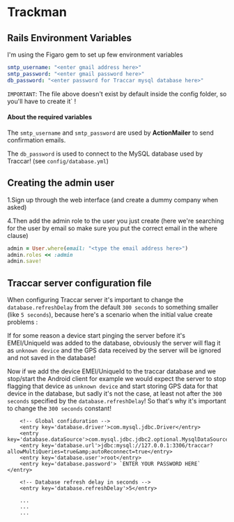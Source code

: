 # Trackman 

## Rails Environment Variables

I'm using the Figaro gem to set up few environment variables

``` config/application.yml
smtp_username: "<enter gmail address here>"
smtp_password: "<enter gmail password here>"
db_password: "<enter password for Traccar mysql database here>"
```

`IMPORTANT`: The file above doesn't exist by default inside the config folder, so you'll have to create it` !

#### About the required variables

The `smtp_username` and `smtp_password` are used by __ActionMailer__ to send confirmation emails.

The `db_password` is used to connect to the MySQL database used by Traccar! (see `config/database.yml`)

## Creating the admin user 

1.Sign up through the web interface (and create a dummy company when asked)
 
4.Then add the admin role to the user you just create (here we're searching for the user by email so make sure you put the correct email in the where clause)

```ruby
admin = User.where(email: "<type the email address here>") 
admin.roles << :admin
admin.save!
```

## Traccar server configuration file 

When configuring Traccar server it's important to change the `database.refreshDelay` from the default `300 seconds` to something smaller (like `5 seconds`), because here's a scenario when the initial value create problems : 

If for some reason a device start pinging the server before it's EMEI/UniqueId was added to the database, obviously the server will flag it as `unknown device` and the GPS data received by the server will be ignored and not saved in the database! 

Now if we add the device EMEI/UniqueId to the traccar database and we stop/start the Android client for example we would expect the server to stop flagging that device as `unknown device` and start storing GPS data for that device in the database, but sadly it's not the case, at least not after the `300 seconds` specified by the `database.refreshDelay`! So that's why it's important to change the `300 seconds` constant! 


```
    <!-- Global confiduration -->
    <entry key='database.driver'>com.mysql.jdbc.Driver</entry>
    <entry key='database.dataSource'>com.mysql.jdbc.jdbc2.optional.MysqlDataSource</entry>
    <entry key='database.url'>jdbc:mysql://127.0.0.1:3306/traccar?allowMultiQueries=true&amp;autoReconnect=true</entry>
    <entry key='database.user'>root</entry>
    <entry key='database.password'> `ENTER YOUR PASSWORD HERE` </entry>

    <!-- Database refresh delay in seconds -->
    <entry key='database.refreshDelay'>5</entry>

    ... 
    ...
    ...
```
